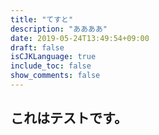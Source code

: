 ```yaml
---
title: "てすと"
description: "ああああ"
date: 2019-05-24T13:49:54+09:00
draft: false
isCJKLanguage: true
include_toc: false
show_comments: false
---
```


## これはテストです。